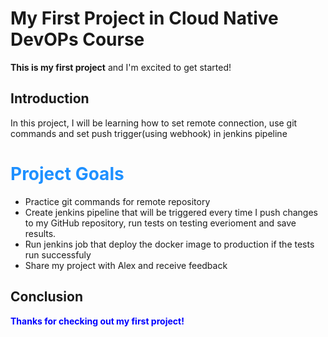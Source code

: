 

# My First Project in Cloud Native DevOPs Course

**This is my first project** and I'm excited to get started!

## Introduction

In this project, I will be learning how to set remote connection, use git commands and set push trigger(using webhook) in jenkins pipeline

<h1 style="color:DodgerBlue;">Project Goals</h1>
 
- Practice  git commands for remote repository
- Create jenkins pipeline that will be triggered every time I push changes to my GitHub repository, run tests on testing everioment and save results.
- Run jenkins job that deploy the docker image to production if the tests run successfuly
- Share my project with Alex and receive feedback

## Conclusion


<span style="color:blue;font-weight:bold;">Thanks for checking out my first project!</span>
